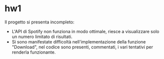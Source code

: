 # hw1
Il progetto si presenta incompleto:
- L'API di Spotify non funziona in modo ottimale, riesce a visualizzare solo un numero limitato di risultati.
- Si sono manifestate difficoltà nell'implementazione della funzione "Download", nel codice sono presenti, commentati, i vari tentativi per renderla funzionante.

